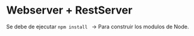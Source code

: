 # Webserver + RestServer

Se debe de ejecutar
```npm install ``` -> Para construir los modulos de Node.